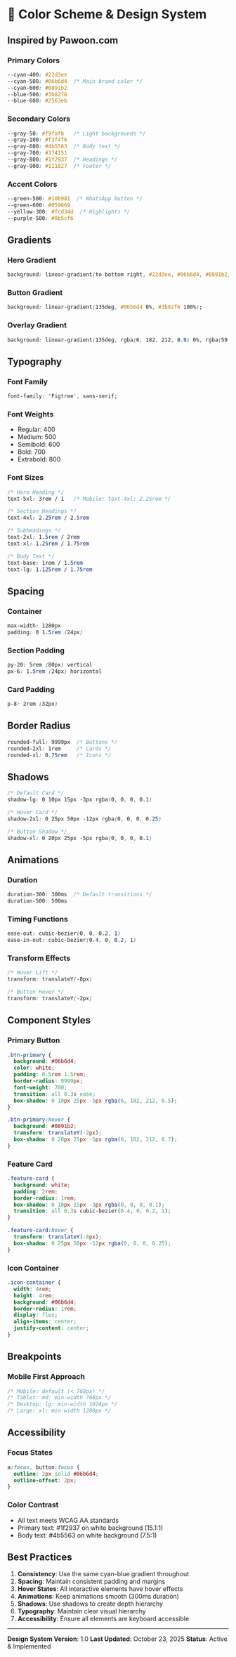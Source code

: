 # 🎨 Color Scheme & Design System

## Inspired by Pawoon.com

### Primary Colors
```css
--cyan-400: #22d3ee
--cyan-500: #06b6d4  /* Main brand color */
--cyan-600: #0891b2
--blue-500: #3b82f6
--blue-600: #2563eb
```

### Secondary Colors
```css
--gray-50: #f9fafb   /* Light backgrounds */
--gray-100: #f3f4f6
--gray-600: #4b5563  /* Body text */
--gray-700: #374151
--gray-800: #1f2937  /* Headings */
--gray-900: #111827  /* Footer */
```

### Accent Colors
```css
--green-500: #10b981  /* WhatsApp button */
--green-600: #059669
--yellow-300: #fcd34d  /* Highlights */
--purple-500: #8b5cf6
```

## Gradients

### Hero Gradient
```css
background: linear-gradient(to bottom right, #22d3ee, #06b6d4, #0891b2);
```

### Button Gradient
```css
background: linear-gradient(135deg, #06b6d4 0%, #3b82f6 100%);
```

### Overlay Gradient
```css
background: linear-gradient(135deg, rgba(6, 182, 212, 0.9) 0%, rgba(59, 130, 246, 0.9) 100%);
```

## Typography

### Font Family
```css
font-family: 'Figtree', sans-serif;
```

### Font Weights
- Regular: 400
- Medium: 500
- Semibold: 600
- Bold: 700
- Extrabold: 800

### Font Sizes
```css
/* Hero Heading */
text-5xl: 3rem / 1   /* Mobile: text-4xl: 2.25rem */

/* Section Headings */
text-4xl: 2.25rem / 2.5rem

/* Subheadings */
text-2xl: 1.5rem / 2rem
text-xl: 1.25rem / 1.75rem

/* Body Text */
text-base: 1rem / 1.5rem
text-lg: 1.125rem / 1.75rem
```

## Spacing

### Container
```css
max-width: 1280px
padding: 0 1.5rem (24px)
```

### Section Padding
```css
py-20: 5rem (80px) vertical
px-6: 1.5rem (24px) horizontal
```

### Card Padding
```css
p-8: 2rem (32px)
```

## Border Radius
```css
rounded-full: 9999px  /* Buttons */
rounded-2xl: 1rem     /* Cards */
rounded-xl: 0.75rem   /* Icons */
```

## Shadows
```css
/* Default Card */
shadow-lg: 0 10px 15px -3px rgba(0, 0, 0, 0.1)

/* Hover Card */
shadow-2xl: 0 25px 50px -12px rgba(0, 0, 0, 0.25)

/* Button Shadow */
shadow-xl: 0 20px 25px -5px rgba(0, 0, 0, 0.1)
```

## Animations

### Duration
```css
duration-300: 300ms  /* Default transitions */
duration-500: 500ms
```

### Timing Functions
```css
ease-out: cubic-bezier(0, 0, 0.2, 1)
ease-in-out: cubic-bezier(0.4, 0, 0.2, 1)
```

### Transform Effects
```css
/* Hover Lift */
transform: translateY(-8px)

/* Button Hover */
transform: translateY(-2px)
```

## Component Styles

### Primary Button
```css
.btn-primary {
  background: #06b6d4;
  color: white;
  padding: 0.5rem 1.5rem;
  border-radius: 9999px;
  font-weight: 700;
  transition: all 0.3s ease;
  box-shadow: 0 10px 25px -5px rgba(6, 182, 212, 0.5);
}

.btn-primary:hover {
  background: #0891b2;
  transform: translateY(-2px);
  box-shadow: 0 20px 25px -5px rgba(6, 182, 212, 0.7);
}
```

### Feature Card
```css
.feature-card {
  background: white;
  padding: 2rem;
  border-radius: 1rem;
  box-shadow: 0 10px 15px -3px rgba(0, 0, 0, 0.1);
  transition: all 0.3s cubic-bezier(0.4, 0, 0.2, 1);
}

.feature-card:hover {
  transform: translateY(-8px);
  box-shadow: 0 25px 50px -12px rgba(0, 0, 0, 0.25);
}
```

### Icon Container
```css
.icon-container {
  width: 4rem;
  height: 4rem;
  background: #06b6d4;
  border-radius: 1rem;
  display: flex;
  align-items: center;
  justify-content: center;
}
```

## Breakpoints

### Mobile First Approach
```css
/* Mobile: default (< 768px) */
/* Tablet: md: min-width 768px */
/* Desktop: lg: min-width 1024px */
/* Large: xl: min-width 1280px */
```

## Accessibility

### Focus States
```css
a:focus, button:focus {
  outline: 2px solid #06b6d4;
  outline-offset: 2px;
}
```

### Color Contrast
- All text meets WCAG AA standards
- Primary text: #1f2937 on white background (15.1:1)
- Body text: #4b5563 on white background (7.5:1)

## Best Practices

1. **Consistency**: Use the same cyan-blue gradient throughout
2. **Spacing**: Maintain consistent padding and margins
3. **Hover States**: All interactive elements have hover effects
4. **Animations**: Keep animations smooth (300ms duration)
5. **Shadows**: Use shadows to create depth hierarchy
6. **Typography**: Maintain clear visual hierarchy
7. **Accessibility**: Ensure all elements are keyboard accessible

---

**Design System Version**: 1.0
**Last Updated**: October 23, 2025
**Status**: Active & Implemented
